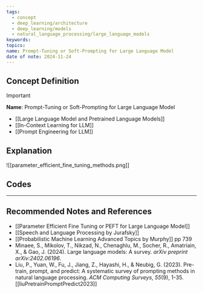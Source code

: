 ```yaml
---
tags:
  - concept
  - deep_learning/architecture
  - deep_learning/models
  - natural_language_processing/large_language_models
keywords: 
topics: 
name: Prompt-Tuning or Soft-Prompting for Large Language Model
date of note: 2024-11-24
---
```


## Concept Definition

>[!important]
>**Name**: Prompt-Tuning or Soft-Prompting for Large Language Model


- [[Large Language Model and Pretrained Language Models]]
- [[In-Context Learning for LLM]]
- [[Prompt Engineering for LLM]]

## Explanation

![[parameter_efficient_fine_tuning_methods.png]]

## Codes





-----------
##  Recommended Notes and References




- [[Parameter Efficient Fine Tuning or PEFT for Large Language Model]]
- [[Speech and Language Processing by Jurafsky]] 
- [[Probabilistic Machine Learning Advanced Topics by Murphy]] pp 739
- Minaee, S., Mikolov, T., Nikzad, N., Chenaghlu, M., Socher, R., Amatriain, X., & Gao, J. (2024). Large language models: A survey. _arXiv preprint arXiv:2402.06196_.
- Liu, P., Yuan, W., Fu, J., Jiang, Z., Hayashi, H., & Neubig, G. (2023). Pre-train, prompt, and predict: A systematic survey of prompting methods in natural language processing. _ACM Computing Surveys_, _55_(9), 1-35. [[liuPretrainPromptPredict2023]]